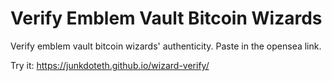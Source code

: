 # Verify Emblem Vault Bitcoin Wizards
Verify emblem vault bitcoin wizards' authenticity. Paste in the opensea link.

Try it: https://junkdoteth.github.io/wizard-verify/
